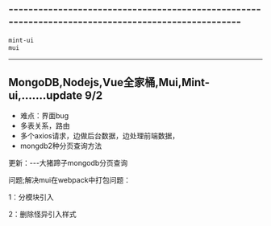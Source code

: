 ## --------------------------------------------------------------------------------------------------

```html
mint-ui
mui
```

----------------------------------------------------------------------------------------------------------------------------------------------

## MongoDB,Nodejs,Vue全家桶,Mui,Mint-ui,.......update 9/2

- 难点：界面bug
- 多表关系，路由
- 多个axios请求，边做后台数据，边处理前端数据，
- mongdb2种分页查询方法

更新：---大猪蹄子mongodb分页查询

问题;解决mui在webpack中打包问题：

1：分模块引入

2：删除怪异引入样式